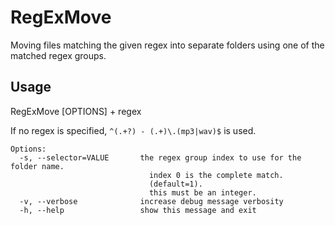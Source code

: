 # RegExMove
Moving files matching the given regex into separate folders using one of the matched regex groups.

## Usage

RegExMove [OPTIONS] + regex

If no regex is specified, `^(.+?) - (.+)\.(mp3|wav)$` is used.

```
Options:
  -s, --selector=VALUE       the regex group index to use for the folder name.
                               index 0 is the complete match.
                               (default=1).
                               this must be an integer.
  -v, --verbose              increase debug message verbosity
  -h, --help                 show this message and exit
```

